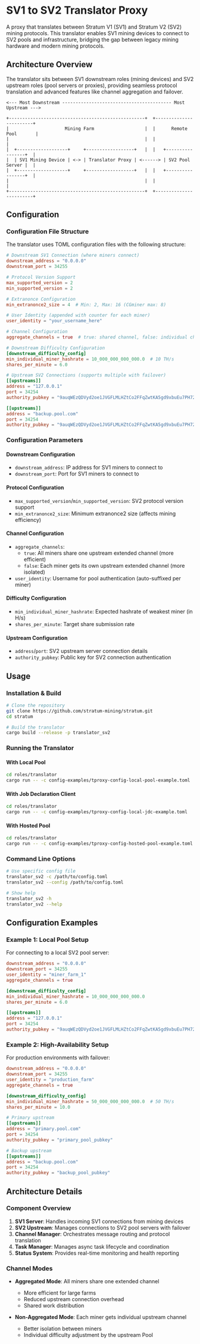 # SV1 to SV2 Translator Proxy

A proxy that translates between Stratum V1 (SV1) and Stratum V2 (SV2) mining protocols. This translator enables SV1 mining devices to connect to SV2 pools and infrastructure, bridging the gap between legacy mining hardware and modern mining protocols.

## Architecture Overview

The translator sits between SV1 downstream roles (mining devices) and SV2 upstream roles (pool servers or proxies), providing seamless protocol translation and advanced features like channel aggregation and failover.

```
<--- Most Downstream ----------------------------------------- Most Upstream --->

+---------------------------------------------------+  +------------------------+
|                     Mining Farm                   |  |      Remote Pool       |
|                                                   |  |                        |
|  +-------------------+     +------------------+   |  |   +-----------------+  |
|  | SV1 Mining Device | <-> | Translator Proxy | <------> | SV2 Pool Server |  |
|  +-------------------+     +------------------+   |  |   +-----------------+  |
|                                                   |  |                        |
+---------------------------------------------------+  +------------------------+
```

## Configuration

### Configuration File Structure

The translator uses TOML configuration files with the following structure:

```toml
# Downstream SV1 Connection (where miners connect)
downstream_address = "0.0.0.0"
downstream_port = 34255

# Protocol Version Support
max_supported_version = 2
min_supported_version = 2

# Extranonce Configuration
min_extranonce2_size = 4  # Min: 2, Max: 16 (CGminer max: 8)

# User Identity (appended with counter for each miner)
user_identity = "your_username_here"

# Channel Configuration
aggregate_channels = true  # true: shared channel, false: individual channels

# Downstream Difficulty Configuration
[downstream_difficulty_config]
min_individual_miner_hashrate = 10_000_000_000_000.0  # 10 TH/s
shares_per_minute = 6.0

# Upstream SV2 Connections (supports multiple with failover)
[[upstreams]]
address = "127.0.0.1"
port = 34254
authority_pubkey = "9auqWEzQDVyd2oe1JVGFLMLHZtCo2FFqZwtKA5gd9xbuEu7PH72"

[[upstreams]]
address = "backup.pool.com"
port = 34254
authority_pubkey = "9auqWEzQDVyd2oe1JVGFLMLHZtCo2FFqZwtKA5gd9xbuEu7PH72"
```

### Configuration Parameters

#### **Downstream Configuration**
- `downstream_address`: IP address for SV1 miners to connect to
- `downstream_port`: Port for SV1 miners to connect to

#### **Protocol Configuration**
- `max_supported_version`/`min_supported_version`: SV2 protocol version support
- `min_extranonce2_size`: Minimum extranonce2 size (affects mining efficiency)

#### **Channel Configuration**
- `aggregate_channels`: 
  - `true`: All miners share one upstream extended channel (more efficient)
  - `false`: Each miner gets its own upstream extended channel (more isolated)
- `user_identity`: Username for pool authentication (auto-suffixed per miner)

#### **Difficulty Configuration**
- `min_individual_miner_hashrate`: Expected hashrate of weakest miner (in H/s)
- `shares_per_minute`: Target share submission rate

#### **Upstream Configuration**
- `address`/`port`: SV2 upstream server connection details
- `authority_pubkey`: Public key for SV2 connection authentication

## Usage

### Installation & Build

```bash
# Clone the repository
git clone https://github.com/stratum-mining/stratum.git
cd stratum

# Build the translator
cargo build --release -p translator_sv2
```

### Running the Translator

#### **With Local Pool**
```bash
cd roles/translator
cargo run -- -c config-examples/tproxy-config-local-pool-example.toml
```

#### **With Job Declaration Client**
```bash
cd roles/translator
cargo run -- -c config-examples/tproxy-config-local-jdc-example.toml
```

#### **With Hosted Pool**
```bash
cd roles/translator
cargo run -- -c config-examples/tproxy-config-hosted-pool-example.toml
```

### Command Line Options

```bash
# Use specific config file
translator_sv2 -c /path/to/config.toml
translator_sv2 --config /path/to/config.toml

# Show help
translator_sv2 -h
translator_sv2 --help
```

## Configuration Examples

### Example 1: Local Pool Setup
For connecting to a local SV2 pool server:

```toml
downstream_address = "0.0.0.0"
downstream_port = 34255
user_identity = "miner_farm_1"
aggregate_channels = true

[downstream_difficulty_config]
min_individual_miner_hashrate = 10_000_000_000_000.0
shares_per_minute = 6.0

[[upstreams]]
address = "127.0.0.1"
port = 34254
authority_pubkey = "9auqWEzQDVyd2oe1JVGFLMLHZtCo2FFqZwtKA5gd9xbuEu7PH72"
```

### Example 2: High-Availability Setup
For production environments with failover:

```toml
downstream_address = "0.0.0.0"
downstream_port = 34255
user_identity = "production_farm"
aggregate_channels = true

[downstream_difficulty_config]
min_individual_miner_hashrate = 50_000_000_000_000.0  # 50 TH/s
shares_per_minute = 10.0

# Primary upstream
[[upstreams]]
address = "primary.pool.com"
port = 34254
authority_pubkey = "primary_pool_pubkey"

# Backup upstream
[[upstreams]]
address = "backup.pool.com"
port = 34254
authority_pubkey = "backup_pool_pubkey"
```

## Architecture Details

### **Component Overview**

1. **SV1 Server**: Handles incoming SV1 connections from mining devices
2. **SV2 Upstream**: Manages connections to SV2 pool servers with failover
3. **Channel Manager**: Orchestrates message routing and protocol translation
4. **Task Manager**: Manages async task lifecycle and coordination
5. **Status System**: Provides real-time monitoring and health reporting

### **Channel Modes**

- **Aggregated Mode**: All miners share one  extended channel
  - More efficient for large farms
  - Reduced upstream connection overhead
  - Shared work distribution

- **Non-Aggregated Mode**: Each miner gets individual upstream channel
  - Better isolation between miners
  - Individual difficulty adjustment by the upstream Pool